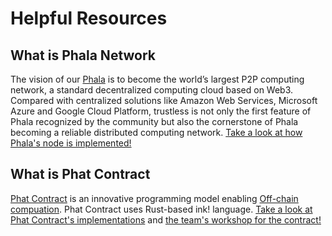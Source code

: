 # Helpful Resources

## What is Phala Network

The vision of our [Phala](https://wiki.phala.network/en-us/general/phala-network/intro/) is to become the world’s largest P2P computing network, a standard decentralized computing cloud based on Web3. Compared with centralized solutions like Amazon Web Services, Microsoft Azure and Google Cloud Platform, trustless is not only the first feature of Phala recognized by the community but also the cornerstone of Phala becoming a reliable distributed computing network. [Take a look at how Phala's node is implemented!](https://github.com/Phala-Network)

## What is Phat Contract

[Phat Contract](https://wiki.phala.network/en-us/build/general/intro/) is an innovative programming model enabling [Off-chain compuation](https://medium.com/phala-network/fat-contract-introduce-off-chain-computation-to-smart-contract-dfc5839d5fb8). Phat Contract uses Rust-based ink! language. [Take a look at Phat Contract's implementations](https://github.com/Phala-Network/awesome-phat-contracts) and [the team's workshop for the contract!](https://github.com/Phala-Network/fat-contract-workshop)

